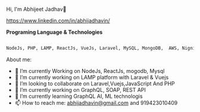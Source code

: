 Hi, I'm Abhijeet Jadhav👋

https://www.linkedin.com/in/abhijadhavin/

<b>Programing Language & Technologies</b>
```bash

NodeJs, PHP, LAMP, ReactJs, VueJs, Laravel, MySQL, MongoDB,  AWS, Nignix, Linux, Windows  

```

About me:

- 🌱 I’m currently Working on NodeJs, ReactJs, mogodb, Mysql 
- 🔭 I’m currently working on LAMP platform with Laravel & Vuejs
- 👯 I’m looking to collaborate on Laravel,Vuejs,JavaScript And PHP
- 🤔 I’m currently working on GraphQL, SOAP, REST API 
- 💬 I’m currently learning GraphQL AI, ML technologis 
- 📫 How to reach me: abhijadhavin@gmail.com and 919423010409
